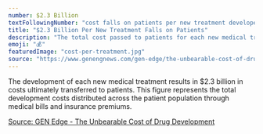 ```yaml
---
number: $2.3 Billion
textFollowingNumber: "cost falls on patients per new treatment developed"
title: "$2.3 Billion Per New Treatment Falls on Patients"
description: "The total cost passed to patients for each new medical treatment developed"
emoji: "💰"
featuredImage: "cost-per-treatment.jpg"
source: "https://www.genengnews.com/gen-edge/the-unbearable-cost-of-drug-development-deloitte-report-shows-15-jump-in-rd-to-2-3-billion/"
---
```


The development of each new medical treatment results in $2.3 billion in costs ultimately transferred to patients. This figure represents the total development costs distributed across the patient population through medical bills and insurance premiums.

[Source: GEN Edge - The Unbearable Cost of Drug Development](https://www.genengnews.com/gen-edge/the-unbearable-cost-of-drug-development-deloitte-report-shows-15-jump-in-rd-to-2-3-billion/)

